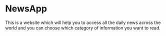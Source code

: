 # NewsApp
This is a website which will help you to access all the daily news across the world and you can choose which category of information you want to read. 
